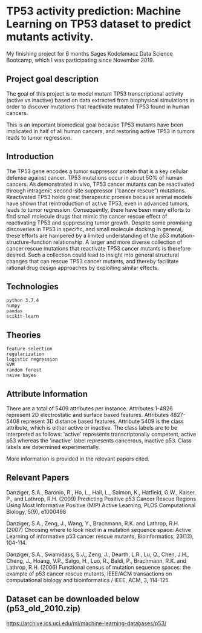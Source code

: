 # TP53 activity prediction: Machine Learning on TP53 dataset to predict mutants activity.
My finishing project for 6 months Sages Kodołamacz Data Science Bootcamp, which I was participating since November 2019.

## Project goal description

The goal of this project is to model mutant TP53 transcriptional activity (active vs inactive) based on data extracted from biophysical simulations in order to discover mutations that reactivate mutated TP53 found in human cancers.

This is an important biomedical goal because TP53 mutants have been implicated in half of all human cancers, and restoring active TP53 in tumors leads to tumor regression.

## Introduction

The TP53 gene encodes a tumor suppressor protein that is a key cellular defense against cancer. TP53 mutations occur in about 50% of human cancers. As demonstrated in vivo, TP53 cancer mutants can be reactivated through intragenic second-site suppressor (“cancer rescue”) mutations. Reactivated TP53 holds great therapeutic promise because animal models have shown that reintroduction of active TP53, even in advanced tumors, leads to tumor regression. Consequently, there have been many efforts to find small molecule drugs that mimic the cancer rescue effect of reactivating TP53 and suppressing tumor growth. Despite some promising discoveries in TP53 in specific, and small molecule docking in general, these efforts are hampered by a limited understanding of the p53 mutation-structure-function relationship. A larger and more diverse collection of cancer rescue mutations that reactivate TP53 cancer mutants is therefore desired. Such a collection could lead to insight into general structural changes that can rescue TP53 cancer mutants, and thereby facilitate rational drug design approaches by exploiting similar effects.

## Technologies

    python 3.7.4
    numpy
    pandas
    scikit-learn

## Theories
    
    feature selection
    regularization
    logistic regression
    SVM
    random forest
    naive bayes


## Attribute Information

There are a total of 5409 attributes per instance.
Attributes 1-4826 represent 2D electrostatic and surface based features.
Attributes 4827-5408 represent 3D distance based features.
Attribute 5409 is the class attribute, which is either active or inactive.
The class labels are to be interpreted as follows: 'active' represents transcriptonally competent, active p53 whereas the 'inactive' label represents cancerous, inactive p53. Class labels are determined experimentally.

More information is provided in the relevant papers cited.

## Relevant Papers

Danziger, S.A., Baronio, R., Ho, L., Hall, L., Salmon, K., Hatfield, G.W., Kaiser, P., and Lathrop, R.H. (2009) Predicting Positive p53 Cancer Rescue Regions Using Most Informative Positive (MIP) Active Learning, PLOS Computational Biology, 5(9), e1000498

Danziger, S.A., Zeng, J., Wang, Y., Brachmann, R.K. and Lathrop, R.H. (2007) Choosing where to look next in a mutation sequence space: Active Learning of informative p53 cancer rescue mutants, Bioinformatics, 23(13), 104-114.

Danziger, S.A., Swamidass, S.J., Zeng, J., Dearth, L.R., Lu, Q., Chen, J.H., Cheng, J., Hoang, V.P., Saigo, H., Luo, R., Baldi, P., Brachmann, R.K. and Lathrop, R.H. (2006) Functional census of mutation sequence spaces: the example of p53 cancer rescue mutants, IEEE/ACM transactions on computational biology and bioinformatics / IEEE, ACM, 3, 114-125. 

## Dataset can be downloaded below (p53_old_2010.zip)

https://archive.ics.uci.edu/ml/machine-learning-databases/p53/
